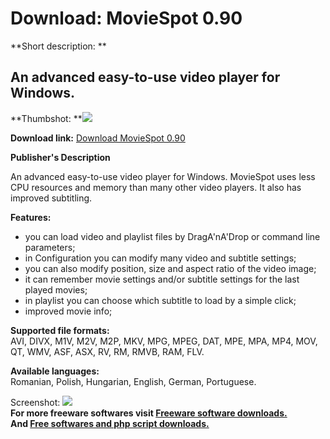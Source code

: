 # Download: MovieSpot 0.90

**Short description: **

## An advanced easy-to-use video player for Windows.

  
**Thumbshot: **![](http://www.freewarefiles.com/screenshot/moviespot_md.jpg)   
  
**Download link:** [Download MovieSpot 0.90](http://freesoftwares.boysofts.com/MovieSpot_program_16660.html)  
  

**Publisher's Description**  
  

An advanced easy-to-use video player for Windows. MovieSpot uses less CPU
resources and memory than many other video players. It also has improved
subtitling.

**Features:**

  * you can load video and playlist files by DragA'nA'Drop or command line parameters; 
  * in Configuration you can modify many video and subtitle settings; 
  * you can also modify position, size and aspect ratio of the video image; 
  * it can remember movie settings and/or subtitle settings for the last played movies; 
  * in playlist you can choose which subtitle to load by a simple click; 
  * improved movie info; 

**Supported file formats:**  
AVI, DIVX, M1V, M2V, M2P, MKV, MPG, MPEG, DAT, MPE, MPA, MP4, MOV, QT, WMV,
ASF, ASX, RV, RM, RMVB, RAM, FLV.

**Available languages:**  
Romanian, Polish, Hungarian, English, German, Portuguese.

  
  
Screenshot: ![](http://www.freewarefiles.com/screenshot/moviespot.jpg)  
**For more freeware softwares visit [Freeware software downloads.](http://freesoftwares.boysofts.com/)**   
**And [Free softwares and php script downloads.](http://www.boysofts.com/)**

